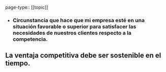page-type:: [[topic]]
- ### Circunstancia que hace que mi empresa esté en una situación favorable o superior para satisfacer las necesidades de nuestros clientes respecto a la competencia.

La ventaja competitiva debe ser sostenible en el tiempo.
  - 


